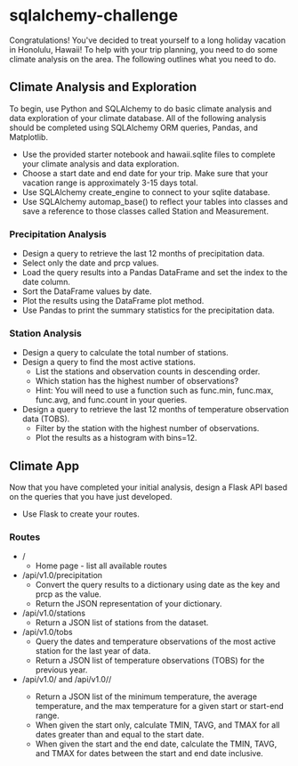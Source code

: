 # sqlalchemy-challenge
Congratulations! You've decided to treat yourself to a long holiday vacation in Honolulu, Hawaii! To help with your trip planning, you need to do some climate analysis on the area. The following outlines what you need to do.

## Climate Analysis and Exploration
To begin, use Python and SQLAlchemy to do basic climate analysis and data exploration of your climate database. All of the following analysis should be completed using SQLAlchemy ORM queries, Pandas, and Matplotlib.
* Use the provided starter notebook and hawaii.sqlite files to complete your climate analysis and data exploration.
* Choose a start date and end date for your trip. Make sure that your vacation range is approximately 3-15 days total.
* Use SQLAlchemy create_engine to connect to your sqlite database.
* Use SQLAlchemy automap_base() to reflect your tables into classes and save a reference to those classes called Station and Measurement.

### Precipitation Analysis
* Design a query to retrieve the last 12 months of precipitation data.
* Select only the date and prcp values.
* Load the query results into a Pandas DataFrame and set the index to the date column.
* Sort the DataFrame values by date.
* Plot the results using the DataFrame plot method.
* Use Pandas to print the summary statistics for the precipitation data.

### Station Analysis
* Design a query to calculate the total number of stations.
* Design a query to find the most active stations.
    *  List the stations and observation counts in descending order.
    * Which station has the highest number of observations?
    * Hint: You will need to use a function such as func.min, func.max, func.avg, and func.count in your queries.
* Design a query to retrieve the last 12 months of temperature observation data (TOBS).
    * Filter by the station with the highest number of observations.
    * Plot the results as a histogram with bins=12.


## Climate App
Now that you have completed your initial analysis, design a Flask API based on the queries that you have just developed.
* Use Flask to create your routes.

### Routes
* /
    * Home page - list all available routes
* /api/v1.0/precipitation
    * Convert the query results to a dictionary using date as the key and prcp as the value.
    * Return the JSON representation of your dictionary.
* /api/v1.0/stations
    * Return a JSON list of stations from the dataset.
* /api/v1.0/tobs
    * Query the dates and temperature observations of the most active station for the last year of data.
    * Return a JSON list of temperature observations (TOBS) for the previous year.
* /api/v1.0/<start> and /api/v1.0/<start>/<end>
    * Return a JSON list of the minimum temperature, the average temperature, and the max temperature for a given start or start-end range.
    * When given the start only, calculate TMIN, TAVG, and TMAX for all dates greater than and equal to the start date.
    * When given the start and the end date, calculate the TMIN, TAVG, and TMAX for dates between the start and end date inclusive.